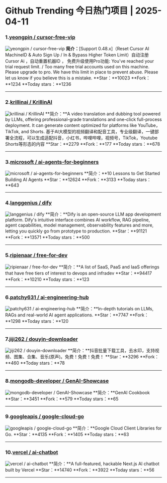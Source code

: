 # Github Trending 今日热门项目 | 2025-04-11
### 1.[yeongpin / cursor-free-vip](https://github.com/yeongpin/cursor-free-vip)

![yeongpin / cursor-free-vip](https://opengraph.githubassets.com/fd6fa3ac2c0beac28e134228a328236d50d7a1781d5f09a0a7d550e329f7cb68/yeongpin/cursor-free-vip)
**简介：**[Support 0.48.x]（Reset Cursor AI MachineID & Auto Sign Up / In & Bypass Higher Token Limit）自动注册 Cursor Ai ，自动重置机器ID ， 免费升级使用Pro功能: You've reached your trial request limit. / Too many free trial accounts used on this machine. Please upgrade to pro. We have this limit in place to prevent abuse. Please let us know if you believe this is a mistake.
**Star：**10023
**Fork：**1234
**Today stars：**1236

---

### 2.[krillinai / KrillinAI](https://github.com/krillinai/KrillinAI)

![krillinai / KrillinAI](https://opengraph.githubassets.com/e3e3fb74371d413e158e4a40e8d68f090389ae583d2dfdee04393b29c1558673/krillinai/KrillinAI)
**简介：**A video translation and dubbing tool powered by LLMs, offering professional-grade translations and one-click full-process deployment. It can generate content optimized for platforms like YouTube，TikTok, and Shorts. 基于AI大模型的视频翻译和配音工具，专业级翻译，一键部署全流程，可以生成适配抖音，小红书，哔哩哔哩，视频号，TikTok，Youtube Shorts等形态的内容
**Star：**2279
**Fork：**177
**Today stars：**678

---

### 3.[microsoft / ai-agents-for-beginners](https://github.com/microsoft/ai-agents-for-beginners)

![microsoft / ai-agents-for-beginners](https://opengraph.githubassets.com/5a1cd13407e18374c61514619a2431e0c3527a1414c6d693423a1184be7bba38/microsoft/ai-agents-for-beginners)
**简介：**10 Lessons to Get Started Building AI Agents
**Star：**12624
**Fork：**3133
**Today stars：**643

---

### 4.[langgenius / dify](https://github.com/langgenius/dify)

![langgenius / dify](https://repository-images.githubusercontent.com/626805178/9be4b2a3-59f8-4cf3-9ff3-5bf53f02d1c0)
**简介：**Dify is an open-source LLM app development platform. Dify's intuitive interface combines AI workflow, RAG pipeline, agent capabilities, model management, observability features and more, letting you quickly go from prototype to production.
**Star：**91121
**Fork：**13571
**Today stars：**500

---

### 5.[ripienaar / free-for-dev](https://github.com/ripienaar/free-for-dev)

![ripienaar / free-for-dev](https://opengraph.githubassets.com/7cc725edb700e20ec4695a3ed64f9d603a5cf91db296488a6137cdc562e89366/ripienaar/free-for-dev)
**简介：**A list of SaaS, PaaS and IaaS offerings that have free tiers of interest to devops and infradev
**Star：**94417
**Fork：**10210
**Today stars：**123

---

### 6.[patchy631 / ai-engineering-hub](https://github.com/patchy631/ai-engineering-hub)

![patchy631 / ai-engineering-hub](https://opengraph.githubassets.com/a147256c2686804f6e4643e9c965f5b77fd7f04b6bf4be3b8a8c3a1633b786e2/patchy631/ai-engineering-hub)
**简介：**In-depth tutorials on LLMs, RAGs and real-world AI agent applications.
**Star：**7747
**Fork：**1298
**Today stars：**120

---

### 7.[jiji262 / douyin-downloader](https://github.com/jiji262/douyin-downloader)

![jiji262 / douyin-downloader](https://opengraph.githubassets.com/1e300979b9b9f895cda974580fed8f72ca4ce9ab558c9535fd285d63a221c703/jiji262/douyin-downloader)
**简介：**抖音批量下载工具，去水印，支持视频、图集、合集、音乐(原声)。免费！免费！免费！
**Star：**3296
**Fork：**460
**Today stars：**78

---

### 8.[mongodb-developer / GenAI-Showcase](https://github.com/mongodb-developer/GenAI-Showcase)

![mongodb-developer / GenAI-Showcase](https://opengraph.githubassets.com/44f6b17b29b9afb28da3c24b5ae540214583905a5b4d7ea11933ee6a7f731e11/mongodb-developer/GenAI-Showcase)
**简介：**GenAI Cookbook
**Star：**3451
**Fork：**579
**Today stars：**65

---

### 9.[googleapis / google-cloud-go](https://github.com/googleapis/google-cloud-go)

![googleapis / google-cloud-go](https://opengraph.githubassets.com/1c647ed8ac763303fb094a04291321376f8fb760f5395e467ed9ba2b65199241/googleapis/google-cloud-go)
**简介：**Google Cloud Client Libraries for Go.
**Star：**4135
**Fork：**1405
**Today stars：**63

---

### 10.[vercel / ai-chatbot](https://github.com/vercel/ai-chatbot)

![vercel / ai-chatbot](https://opengraph.githubassets.com/18bfe5df429a733e7c684c8c2ea3c64fa51dd1784aa1e9f43655f00168077fde/vercel/ai-chatbot)
**简介：**A full-featured, hackable Next.js AI chatbot built by Vercel
**Star：**14740
**Fork：**3922
**Today stars：**56

---

